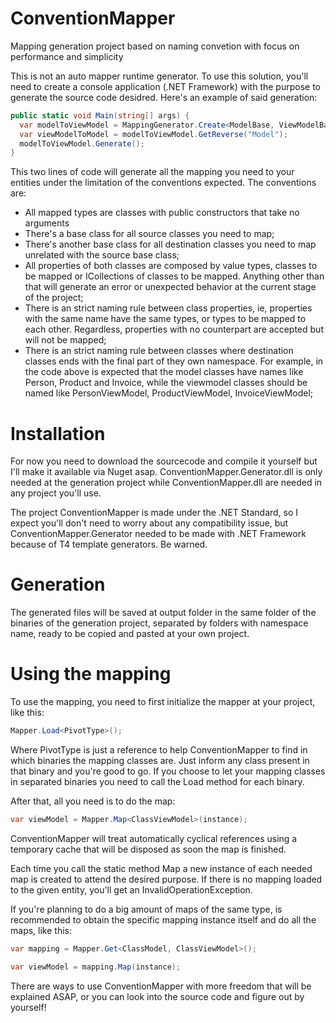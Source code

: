 # ConventionMapper
Mapping generation project based on naming convetion with focus on performance and simplicity

This is not an auto mapper runtime generator. To use this solution, you'll need to create a console application (.NET Framework) with the purpose to generate the source code desidred. Here's an example of said generation:

```csharp
public static void Main(string[] args) {
  var modelToViewModel = MappingGenerator.Create<ModelBase, ViewModelBase>("MyProject.ViewModel");
  var viewModelToModel = modelToViewModel.GetReverse("Model");
  modelToViewModel.Generate();
}
```

This two lines of code will generate all the mapping you need to your entities under the limitation of the conventions expected.
The conventions are:

* All mapped types are classes with public constructors that take no arguments
* There's a base class for all source classes you need to map;
* There's another base class for all destination classes you need to map unrelated with the source base class;
* All properties of both classes are composed by value types, classes to be mapped or ICollections of classes to be mapped. Anything other than that will generate an error or unexpected behavior at the current stage of the project;
* There is an strict naming rule between class properties, ie, properties with the same name have the same types, or types to be mapped to each other. Regardless, properties with no counterpart are accepted but will not be mapped;
* There is an strict naming rule between classes where destination classes ends with the final part of they own namespace. For example, in the code above is expected that the model classes have names like Person, Product and Invoice, while the viewmodel classes should be named like PersonViewModel, ProductViewModel, InvoiceViewModel;

# Installation

For now you need to download the sourcecode and compile it yourself but I'll make it available via Nuget asap. ConventionMapper.Generator.dll is only needed at the generation project while ConventionMapper.dll are needed in any project you'll use.

The project ConventionMapper is made under the .NET Standard, so I expect you'll don't need to worry about any compatibility issue, but ConventionMapper.Generator needed to be made with .NET Framework because of T4 template generators. Be warned.

# Generation

The generated files will be saved at output folder in the same folder of the binaries of the generation project, separated by folders with namespace name, ready to be copied and pasted at your own project.

# Using the mapping

To use the mapping, you need to first initialize the mapper at your project, like this:

```csharp
Mapper.Load<PivotType>();
```

Where PivotType is just a reference to help ConventionMapper to find in which binaries the mapping classes are. Just inform any class present in that binary and you're good to go. If you choose to let your mapping classes in separated binaries you need to call the Load method for each binary.

After that, all you need is to do the map:

```csharp
var viewModel = Mapper.Map<ClassViewModel>(instance);
```

ConventionMapper will treat automatically cyclical references using a temporary cache that will be disposed as soon the map is finished. 

Each time you call the static method Map a new instance of each needed map is created to attend the desired purpose. If there is no mapping loaded to the given entity, you'll get an InvalidOperationException.

If you're planning to do a big amount of maps of the same type, is recommended to obtain the specific mapping instance itself and do all the maps, like this:

```csharp
var mapping = Mapper.Get<ClassModel, ClassViewModel>();

var viewModel = mapping.Map(instance);
```

There are ways to use ConventionMapper with more freedom that will be explained ASAP, or you can look into the source code and figure out by yourself!
